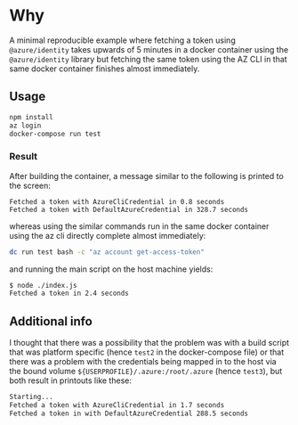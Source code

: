 # Why

A minimal reproducible example where fetching a token using `@azure/identity`
takes upwards of 5 minutes in a docker container using the `@azure/identity`
library but fetching the same token using the AZ CLI in that same docker
container finishes almost immediately.

## Usage

```bash
npm install
az login
docker-compose run test
```

### Result

After building the container, a message similar to the following is printed to the screen:

```Text
Fetched a token with AzureCliCredential in 0.8 seconds
Fetched a token with DefaultAzureCredential in 328.7 seconds
```

whereas using the similar commands run in the same docker container using the az cli directly complete almost immediately:

```bash
dc run test bash -c "az account get-access-token"
```

and running the main script on the host machine yields:

```bash
$ node ./index.js
Fetched a token in 2.4 seconds
```

## Additional info

I thought that there was a possibility that the problem was with a build
script that was platform specific (hence `test2` in the docker-compose file)
or that there was a problem with the credentials being mapped in to the host
via the bound volume `${USERPROFILE}/.azure:/root/.azure` (hence `test3`),
but both result in printouts like these:

```txt
Starting...
Fetched a token with AzureCliCredential in 1.7 seconds
Fetched a token in with DefaultAzureCredential 288.5 seconds
```
